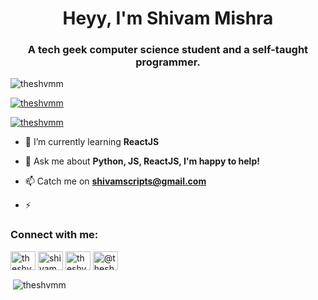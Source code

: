 <h1 align="center">Heyy, I'm Shivam Mishra</h1>
<h3 align="center">A tech geek computer science student and a self-taught programmer.</h3>

<p align="left"> <img src="https://komarev.com/ghpvc/?username=theshvmm&label=Profile%20views&color=0e75b6&style=flat" alt="theshvmm" /> </p>

<p align="left"> <a href="https://github.com/ryo-ma/github-profile-trophy"><img src="https://github-profile-trophy.vercel.app/?username=theshvmm" alt="theshvmm" /></a> </p>

<p align="left"> <a href="https://twitter.com/theshvmm" target="blank"><img src="https://img.shields.io/twitter/follow/theshvmm?logo=twitter&style=for-the-badge" alt="theshvmm" /></a> </p>

- 🌱 I’m currently learning **ReactJS**

- 💬 Ask me about **Python, JS, ReactJS, I'm happy to help!**

- 📫 Catch me on **shivamscripts@gmail.com**

- ⚡ 

<h3 align="left">Connect with me:</h3>
<p align="left">
<a href="https://twitter.com/theshvmm" target="blank"><img align="center" src="https://raw.githubusercontent.com/rahuldkjain/github-profile-readme-generator/master/src/images/icons/Social/twitter.svg" alt="theshvmm" height="30" width="40" /></a>
<a href="https://linkedin.com/in/shivammishra24" target="blank"><img align="center" src="https://raw.githubusercontent.com/rahuldkjain/github-profile-readme-generator/master/src/images/icons/Social/linked-in-alt.svg" alt="shivammishra24" height="30" width="40" /></a>
<a href="https://instagram.com/theshvmm" target="blank"><img align="center" src="https://raw.githubusercontent.com/rahuldkjain/github-profile-readme-generator/master/src/images/icons/Social/instagram.svg" alt="theshvmm" height="30" width="40" /></a>
<a href="https://medium.com/@theshvmm" target="blank"><img align="center" src="https://raw.githubusercontent.com/rahuldkjain/github-profile-readme-generator/master/src/images/icons/Social/medium.svg" alt="@theshvmm" height="30" width="40" /></a>
</p>
<p>&nbsp;<img align="center" src="https://github-readme-stats.vercel.app/api?username=theshvmm&show_icons=true&locale=en" alt="theshvmm" /></p>
